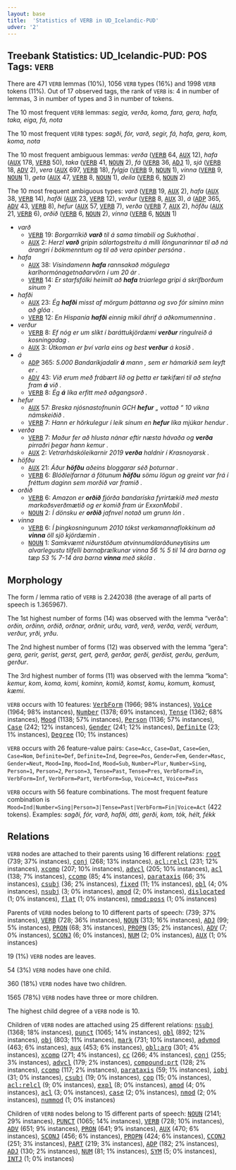 ```yaml
---
layout: base
title:  'Statistics of VERB in UD_Icelandic-PUD'
udver: '2'
---
```


## Treebank Statistics: UD_Icelandic-PUD: POS Tags: `VERB`

There are 471 `VERB` lemmas (10%), 1056 `VERB` types (16%) and 1998 `VERB` tokens (11%).
Out of 17 observed tags, the rank of `VERB` is: 4 in number of lemmas, 3 in number of types and 3 in number of tokens.

The 10 most frequent `VERB` lemmas: <em>segja, verða, koma, fara, gera, hafa, taka, eiga, fá, nota</em>

The 10 most frequent `VERB` types:  <em>sagði, fór, varð, segir, fá, hafa, gera, kom, koma, nota</em>

The 10 most frequent ambiguous lemmas: <em>verða</em> (<tt><a href="is_pud-pos-VERB.html">VERB</a></tt> 64, <tt><a href="is_pud-pos-AUX.html">AUX</a></tt> 12), <em>hafa</em> (<tt><a href="is_pud-pos-AUX.html">AUX</a></tt> 178, <tt><a href="is_pud-pos-VERB.html">VERB</a></tt> 50), <em>taka</em> (<tt><a href="is_pud-pos-VERB.html">VERB</a></tt> 41, <tt><a href="is_pud-pos-NOUN.html">NOUN</a></tt> 2), <em>fá</em> (<tt><a href="is_pud-pos-VERB.html">VERB</a></tt> 36, <tt><a href="is_pud-pos-ADJ.html">ADJ</a></tt> 1), <em>sjá</em> (<tt><a href="is_pud-pos-VERB.html">VERB</a></tt> 18, <tt><a href="is_pud-pos-ADV.html">ADV</a></tt> 2), <em>vera</em> (<tt><a href="is_pud-pos-AUX.html">AUX</a></tt> 697, <tt><a href="is_pud-pos-VERB.html">VERB</a></tt> 18), <em>fylgja</em> (<tt><a href="is_pud-pos-VERB.html">VERB</a></tt> 9, <tt><a href="is_pud-pos-NOUN.html">NOUN</a></tt> 1), <em>vinna</em> (<tt><a href="is_pud-pos-VERB.html">VERB</a></tt> 9, <tt><a href="is_pud-pos-NOUN.html">NOUN</a></tt> 1), <em>geta</em> (<tt><a href="is_pud-pos-AUX.html">AUX</a></tt> 47, <tt><a href="is_pud-pos-VERB.html">VERB</a></tt> 8, <tt><a href="is_pud-pos-NOUN.html">NOUN</a></tt> 1), <em>deila</em> (<tt><a href="is_pud-pos-VERB.html">VERB</a></tt> 6, <tt><a href="is_pud-pos-NOUN.html">NOUN</a></tt> 2)

The 10 most frequent ambiguous types:  <em>varð</em> (<tt><a href="is_pud-pos-VERB.html">VERB</a></tt> 19, <tt><a href="is_pud-pos-AUX.html">AUX</a></tt> 2), <em>hafa</em> (<tt><a href="is_pud-pos-AUX.html">AUX</a></tt> 38, <tt><a href="is_pud-pos-VERB.html">VERB</a></tt> 14), <em>hafði</em> (<tt><a href="is_pud-pos-AUX.html">AUX</a></tt> 23, <tt><a href="is_pud-pos-VERB.html">VERB</a></tt> 12), <em>verður</em> (<tt><a href="is_pud-pos-VERB.html">VERB</a></tt> 8, <tt><a href="is_pud-pos-AUX.html">AUX</a></tt> 3), <em>á</em> (<tt><a href="is_pud-pos-ADP.html">ADP</a></tt> 365, <tt><a href="is_pud-pos-ADV.html">ADV</a></tt> 43, <tt><a href="is_pud-pos-VERB.html">VERB</a></tt> 8), <em>hefur</em> (<tt><a href="is_pud-pos-AUX.html">AUX</a></tt> 57, <tt><a href="is_pud-pos-VERB.html">VERB</a></tt> 7), <em>verða</em> (<tt><a href="is_pud-pos-VERB.html">VERB</a></tt> 7, <tt><a href="is_pud-pos-AUX.html">AUX</a></tt> 2), <em>höfðu</em> (<tt><a href="is_pud-pos-AUX.html">AUX</a></tt> 21, <tt><a href="is_pud-pos-VERB.html">VERB</a></tt> 6), <em>orðið</em> (<tt><a href="is_pud-pos-VERB.html">VERB</a></tt> 6, <tt><a href="is_pud-pos-NOUN.html">NOUN</a></tt> 2), <em>vinna</em> (<tt><a href="is_pud-pos-VERB.html">VERB</a></tt> 6, <tt><a href="is_pud-pos-NOUN.html">NOUN</a></tt> 1)


* <em>varð</em>
  * <tt><a href="is_pud-pos-VERB.html">VERB</a></tt> 19: <em>Borgarríkið <b>varð</b> til á sama tímabili og Sukhothai .</em>
  * <tt><a href="is_pud-pos-AUX.html">AUX</a></tt> 2: <em>Herzl <b>varð</b> gripin sálartogstreitu á milli löngunarinnar til að ná árangri í bókmenntum og til að vera opinber persóna .</em>
* <em>hafa</em>
  * <tt><a href="is_pud-pos-AUX.html">AUX</a></tt> 38: <em>Vísindamenn <b>hafa</b> rannsakað mögulega karlhormónagetnaðarvörn í um 20 ár .</em>
  * <tt><a href="is_pud-pos-VERB.html">VERB</a></tt> 14: <em>Er starfsfólki heimilt að <b>hafa</b> trúarlega gripi á skrifborðum sínum ?</em>
* <em>hafði</em>
  * <tt><a href="is_pud-pos-AUX.html">AUX</a></tt> 23: <em>Ég <b>hafði</b> misst af mörgum þáttanna og svo fór síminn minn að glóa .</em>
  * <tt><a href="is_pud-pos-VERB.html">VERB</a></tt> 12: <em>En Hispanía <b>hafði</b> einnig mikil áhrif á aðkomumennina .</em>
* <em>verður</em>
  * <tt><a href="is_pud-pos-VERB.html">VERB</a></tt> 8: <em>Ef nóg er um slíkt í baráttukjördæmi <b>verður</b> ringulreið á kosningadag .</em>
  * <tt><a href="is_pud-pos-AUX.html">AUX</a></tt> 3: <em>Útkoman er því varla eins og best <b>verður</b> á kosið .</em>
* <em>á</em>
  * <tt><a href="is_pud-pos-ADP.html">ADP</a></tt> 365: <em>5.000 Bandaríkjadalir <b>á</b> mann , sem er hámarkið sem leyft er .</em>
  * <tt><a href="is_pud-pos-ADV.html">ADV</a></tt> 43: <em>Við erum með frábært lið og þetta er tækifæri til að stefna fram <b>á</b> við .</em>
  * <tt><a href="is_pud-pos-VERB.html">VERB</a></tt> 8: <em>Ég <b>á</b> líka erfitt með aðgangsorð .</em>
* <em>hefur</em>
  * <tt><a href="is_pud-pos-AUX.html">AUX</a></tt> 57: <em>Breska njósnastofnunin GCH <b>hefur</b> „ vottað “ 10 vikna námskeiðið .</em>
  * <tt><a href="is_pud-pos-VERB.html">VERB</a></tt> 7: <em>Hann er hörkulegur í leik sínum en <b>hefur</b> líka mjúkar hendur .</em>
* <em>verða</em>
  * <tt><a href="is_pud-pos-VERB.html">VERB</a></tt> 7: <em>Maður fer að hlusta nánar eftir næsta hávaða og <b>verða</b> pirraðri þegar hann kemur .</em>
  * <tt><a href="is_pud-pos-AUX.html">AUX</a></tt> 2: <em>Vetrarháskóleikarnir 2019 <b>verða</b> haldnir í Krasnoyarsk .</em>
* <em>höfðu</em>
  * <tt><a href="is_pud-pos-AUX.html">AUX</a></tt> 21: <em>Áður <b>höfðu</b> aðeins bloggarar séð þoturnar .</em>
  * <tt><a href="is_pud-pos-VERB.html">VERB</a></tt> 6: <em>Blóðleifarnar á fötunum <b>höfðu</b> sömu lögun og greint var frá í fréttum daginn sem morðið var framið .</em>
* <em>orðið</em>
  * <tt><a href="is_pud-pos-VERB.html">VERB</a></tt> 6: <em>Amazon er <b>orðið</b> fjórða bandaríska fyrirtækið með mesta markaðsverðmætið og er komið fram úr ExxonMobil .</em>
  * <tt><a href="is_pud-pos-NOUN.html">NOUN</a></tt> 2: <em>Í dönsku er <b>orðið</b> jafnvel notað um grunn lón .</em>
* <em>vinna</em>
  * <tt><a href="is_pud-pos-VERB.html">VERB</a></tt> 6: <em>Í þingkosningunum 2010 tókst verkamannaflokkinum að <b>vinna</b> öll sjö kjördæmin .</em>
  * <tt><a href="is_pud-pos-NOUN.html">NOUN</a></tt> 1: <em>Samkvæmt niðurstöðum atvinnumálaráðuneytisins um alvarlegustu tilfelli barnaþrælkunar vinna 56 % 5 til 14 ára barna og tæp 53 % 7-14 ára barna <b>vinna</b> með skóla .</em>

## Morphology

The form / lemma ratio of `VERB` is 2.242038 (the average of all parts of speech is 1.365967).

The 1st highest number of forms (14) was observed with the lemma “verða”: <em>orðin, orðinn, orðið, orðnar, orðnir, urðu, varð, verð, verða, verði, verðum, verður, yrði, yrðu</em>.

The 2nd highest number of forms (12) was observed with the lemma “gera”: <em>gera, gerir, gerist, gerst, gert, gerð, gerðar, gerði, gerðist, gerðu, gerðum, gerður</em>.

The 3rd highest number of forms (11) was observed with the lemma “koma”: <em>kemur, kom, koma, komi, kominn, komið, komst, komu, komum, komust, kæmi</em>.

`VERB` occurs with 10 features: <tt><a href="is_pud-feat-VerbForm.html">VerbForm</a></tt> (1966; 98% instances), <tt><a href="is_pud-feat-Voice.html">Voice</a></tt> (1964; 98% instances), <tt><a href="is_pud-feat-Number.html">Number</a></tt> (1378; 69% instances), <tt><a href="is_pud-feat-Tense.html">Tense</a></tt> (1362; 68% instances), <tt><a href="is_pud-feat-Mood.html">Mood</a></tt> (1138; 57% instances), <tt><a href="is_pud-feat-Person.html">Person</a></tt> (1136; 57% instances), <tt><a href="is_pud-feat-Case.html">Case</a></tt> (242; 12% instances), <tt><a href="is_pud-feat-Gender.html">Gender</a></tt> (241; 12% instances), <tt><a href="is_pud-feat-Definite.html">Definite</a></tt> (23; 1% instances), <tt><a href="is_pud-feat-Degree.html">Degree</a></tt> (10; 1% instances)

`VERB` occurs with 26 feature-value pairs: `Case=Acc`, `Case=Dat`, `Case=Gen`, `Case=Nom`, `Definite=Def`, `Definite=Ind`, `Degree=Pos`, `Gender=Fem`, `Gender=Masc`, `Gender=Neut`, `Mood=Imp`, `Mood=Ind`, `Mood=Sub`, `Number=Plur`, `Number=Sing`, `Person=1`, `Person=2`, `Person=3`, `Tense=Past`, `Tense=Pres`, `VerbForm=Fin`, `VerbForm=Inf`, `VerbForm=Part`, `VerbForm=Sup`, `Voice=Act`, `Voice=Pass`

`VERB` occurs with 56 feature combinations.
The most frequent feature combination is `Mood=Ind|Number=Sing|Person=3|Tense=Past|VerbForm=Fin|Voice=Act` (422 tokens).
Examples: <em>sagði, fór, varð, hafði, átti, gerði, kom, tók, hélt, fékk</em>


## Relations

`VERB` nodes are attached to their parents using 16 different relations: <tt><a href="is_pud-dep-root.html">root</a></tt> (739; 37% instances), <tt><a href="is_pud-dep-conj.html">conj</a></tt> (268; 13% instances), <tt><a href="is_pud-dep-acl-relcl.html">acl:relcl</a></tt> (231; 12% instances), <tt><a href="is_pud-dep-xcomp.html">xcomp</a></tt> (207; 10% instances), <tt><a href="is_pud-dep-advcl.html">advcl</a></tt> (205; 10% instances), <tt><a href="is_pud-dep-acl.html">acl</a></tt> (138; 7% instances), <tt><a href="is_pud-dep-ccomp.html">ccomp</a></tt> (85; 4% instances), <tt><a href="is_pud-dep-parataxis.html">parataxis</a></tt> (66; 3% instances), <tt><a href="is_pud-dep-csubj.html">csubj</a></tt> (36; 2% instances), <tt><a href="is_pud-dep-fixed.html">fixed</a></tt> (11; 1% instances), <tt><a href="is_pud-dep-obl.html">obl</a></tt> (4; 0% instances), <tt><a href="is_pud-dep-nsubj.html">nsubj</a></tt> (3; 0% instances), <tt><a href="is_pud-dep-amod.html">amod</a></tt> (2; 0% instances), <tt><a href="is_pud-dep-dislocated.html">dislocated</a></tt> (1; 0% instances), <tt><a href="is_pud-dep-flat.html">flat</a></tt> (1; 0% instances), <tt><a href="is_pud-dep-nmod-poss.html">nmod:poss</a></tt> (1; 0% instances)

Parents of `VERB` nodes belong to 10 different parts of speech:  (739; 37% instances), <tt><a href="is_pud-pos-VERB.html">VERB</a></tt> (728; 36% instances), <tt><a href="is_pud-pos-NOUN.html">NOUN</a></tt> (313; 16% instances), <tt><a href="is_pud-pos-ADJ.html">ADJ</a></tt> (99; 5% instances), <tt><a href="is_pud-pos-PRON.html">PRON</a></tt> (68; 3% instances), <tt><a href="is_pud-pos-PROPN.html">PROPN</a></tt> (35; 2% instances), <tt><a href="is_pud-pos-ADV.html">ADV</a></tt> (7; 0% instances), <tt><a href="is_pud-pos-SCONJ.html">SCONJ</a></tt> (6; 0% instances), <tt><a href="is_pud-pos-NUM.html">NUM</a></tt> (2; 0% instances), <tt><a href="is_pud-pos-AUX.html">AUX</a></tt> (1; 0% instances)

19 (1%) `VERB` nodes are leaves.

54 (3%) `VERB` nodes have one child.

360 (18%) `VERB` nodes have two children.

1565 (78%) `VERB` nodes have three or more children.

The highest child degree of a `VERB` node is 10.

Children of `VERB` nodes are attached using 25 different relations: <tt><a href="is_pud-dep-nsubj.html">nsubj</a></tt> (1368; 18% instances), <tt><a href="is_pud-dep-punct.html">punct</a></tt> (1065; 14% instances), <tt><a href="is_pud-dep-obl.html">obl</a></tt> (892; 12% instances), <tt><a href="is_pud-dep-obj.html">obj</a></tt> (803; 11% instances), <tt><a href="is_pud-dep-mark.html">mark</a></tt> (731; 10% instances), <tt><a href="is_pud-dep-advmod.html">advmod</a></tt> (463; 6% instances), <tt><a href="is_pud-dep-aux.html">aux</a></tt> (453; 6% instances), <tt><a href="is_pud-dep-obl-arg.html">obl:arg</a></tt> (301; 4% instances), <tt><a href="is_pud-dep-xcomp.html">xcomp</a></tt> (271; 4% instances), <tt><a href="is_pud-dep-cc.html">cc</a></tt> (266; 4% instances), <tt><a href="is_pud-dep-conj.html">conj</a></tt> (255; 3% instances), <tt><a href="is_pud-dep-advcl.html">advcl</a></tt> (179; 2% instances), <tt><a href="is_pud-dep-compound-prt.html">compound:prt</a></tt> (128; 2% instances), <tt><a href="is_pud-dep-ccomp.html">ccomp</a></tt> (117; 2% instances), <tt><a href="is_pud-dep-parataxis.html">parataxis</a></tt> (59; 1% instances), <tt><a href="is_pud-dep-iobj.html">iobj</a></tt> (31; 0% instances), <tt><a href="is_pud-dep-csubj.html">csubj</a></tt> (19; 0% instances), <tt><a href="is_pud-dep-cop.html">cop</a></tt> (15; 0% instances), <tt><a href="is_pud-dep-acl-relcl.html">acl:relcl</a></tt> (9; 0% instances), <tt><a href="is_pud-dep-expl.html">expl</a></tt> (8; 0% instances), <tt><a href="is_pud-dep-amod.html">amod</a></tt> (4; 0% instances), <tt><a href="is_pud-dep-acl.html">acl</a></tt> (3; 0% instances), <tt><a href="is_pud-dep-case.html">case</a></tt> (2; 0% instances), <tt><a href="is_pud-dep-nmod.html">nmod</a></tt> (2; 0% instances), <tt><a href="is_pud-dep-nummod.html">nummod</a></tt> (1; 0% instances)

Children of `VERB` nodes belong to 15 different parts of speech: <tt><a href="is_pud-pos-NOUN.html">NOUN</a></tt> (2141; 29% instances), <tt><a href="is_pud-pos-PUNCT.html">PUNCT</a></tt> (1065; 14% instances), <tt><a href="is_pud-pos-VERB.html">VERB</a></tt> (728; 10% instances), <tt><a href="is_pud-pos-ADV.html">ADV</a></tt> (651; 9% instances), <tt><a href="is_pud-pos-PRON.html">PRON</a></tt> (641; 9% instances), <tt><a href="is_pud-pos-AUX.html">AUX</a></tt> (470; 6% instances), <tt><a href="is_pud-pos-SCONJ.html">SCONJ</a></tt> (456; 6% instances), <tt><a href="is_pud-pos-PROPN.html">PROPN</a></tt> (424; 6% instances), <tt><a href="is_pud-pos-CCONJ.html">CCONJ</a></tt> (251; 3% instances), <tt><a href="is_pud-pos-PART.html">PART</a></tt> (219; 3% instances), <tt><a href="is_pud-pos-ADP.html">ADP</a></tt> (182; 2% instances), <tt><a href="is_pud-pos-ADJ.html">ADJ</a></tt> (130; 2% instances), <tt><a href="is_pud-pos-NUM.html">NUM</a></tt> (81; 1% instances), <tt><a href="is_pud-pos-SYM.html">SYM</a></tt> (5; 0% instances), <tt><a href="is_pud-pos-INTJ.html">INTJ</a></tt> (1; 0% instances)

